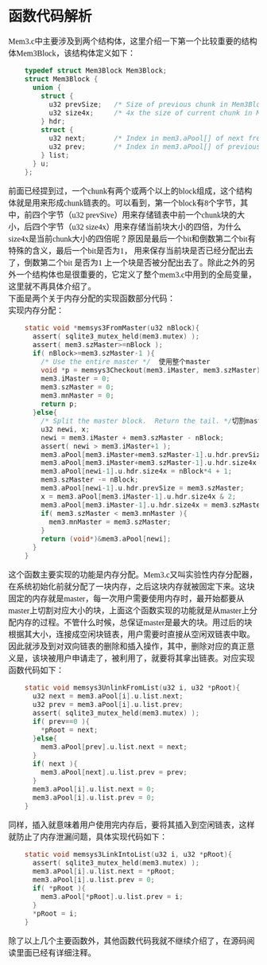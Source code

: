 # 函数代码解析
<font face="微软雅黑" size="3px">

Mem3.c中主要涉及到两个结构体，这里介绍一下第一个比较重要的结构体Mem3Block，该结构体定义如下：
```c
	typedef struct Mem3Block Mem3Block;
	struct Mem3Block {
	  union {
	    struct {
	      u32 prevSize;   /* Size of previous chunk in Mem3Block elements */
	      u32 size4x;     /* 4x the size of current chunk in Mem3Block elements */
	    } hdr;
	    struct {
	      u32 next;       /* Index in mem3.aPool[] of next free chunk */
	      u32 prev;       /* Index in mem3.aPool[] of previous free chunk */
	    } list;
	  } u;
	};
```

前面已经提到过，一个chunk有两个或两个以上的block组成，这个结构体就是用来形成chunk链表的。可以看到，第一个block有8个字节，其中，前四个字节（u32 prevSive）用来存储链表中前一个chunk块的大小，后四个字节（u32 size4x）用来存储当前块大小的四倍，为什么size4x是当前chunk大小的四倍呢？原因是最后一个bit和倒数第二个bit有特殊的含义，最后一个bit是否为1， 用来保存当前块是否已经分配出去了，倒数第二个bit 是否为1 上一个块是否被分配出去了。除此之外的另外一个结构体也是很重要的，它定义了整个mem3.c中用到的全局变量，这里就不再具体介绍了。  
下面是两个关于内存分配的实现函数部分代码：  
实现内存分配：
```c
	static void *memsys3FromMaster(u32 nBlock){
	  assert( sqlite3_mutex_held(mem3.mutex) );
	  assert( mem3.szMaster>=nBlock );
	  if( nBlock>=mem3.szMaster-1 ){
	    /* Use the entire master */  使用整个master
	    void *p = memsys3Checkout(mem3.iMaster, mem3.szMaster);
	    mem3.iMaster = 0;
	    mem3.szMaster = 0;
	    mem3.mnMaster = 0;
	    return p;
	  }else{
	    /* Split the master block.  Return the tail. */切割master进行分配
	    u32 newi, x;
	    newi = mem3.iMaster + mem3.szMaster - nBlock;
	    assert( newi > mem3.iMaster+1 );
	    mem3.aPool[mem3.iMaster+mem3.szMaster-1].u.hdr.prevSize = nBlock;
	    mem3.aPool[mem3.iMaster+mem3.szMaster-1].u.hdr.size4x |= 2;
	    mem3.aPool[newi-1].u.hdr.size4x = nBlock*4 + 1;
	    mem3.szMaster -= nBlock;
	    mem3.aPool[newi-1].u.hdr.prevSize = mem3.szMaster;
	    x = mem3.aPool[mem3.iMaster-1].u.hdr.size4x & 2;
	    mem3.aPool[mem3.iMaster-1].u.hdr.size4x = mem3.szMaster*4 | x;
	    if( mem3.szMaster < mem3.mnMaster ){
	      mem3.mnMaster = mem3.szMaster;
	    }
	    return (void*)&mem3.aPool[newi];
	  }
	}
```
这个函数主要实现的功能是内存分配。Mem3.c又叫实验性内存分配器，在系统初始化前就分配了一块内存，之后这块内存就被固定下来。这块固定的内存就是master，每一次用户需要使用内存时，最开始都要从master上切割对应大小的块，上面这个函数实现的功能就是从master上分配内存的过程。不管什么时候，总保证master是最大的块。用过后的块根据其大小，连接成空闲块链表，用户需要时直接从空闲双链表中取。  
因此就涉及到对双向链表的删除和插入操作，其中，删除对应的真正意义是，该块被用户申请走了，被利用了，就要将其拿出链表。对应实现函数代码如下：
```c
	static void memsys3UnlinkFromList(u32 i, u32 *pRoot){
	  u32 next = mem3.aPool[i].u.list.next;
	  u32 prev = mem3.aPool[i].u.list.prev;
	  assert( sqlite3_mutex_held(mem3.mutex) );
	  if( prev==0 ){
	    *pRoot = next;
	  }else{
	    mem3.aPool[prev].u.list.next = next;
	  }
	  if( next ){
	    mem3.aPool[next].u.list.prev = prev;
	  }
	  mem3.aPool[i].u.list.next = 0;
	  mem3.aPool[i].u.list.prev = 0;
	}
```
同样，插入就意味着用户使用完内存后，要将其插入到空闲链表，这样就防止了内存泄漏问题，具体实现代码如下：
```c
	static void memsys3LinkIntoList(u32 i, u32 *pRoot){
	  assert( sqlite3_mutex_held(mem3.mutex) );
	  mem3.aPool[i].u.list.next = *pRoot;
	  mem3.aPool[i].u.list.prev = 0;
	  if( *pRoot ){
	    mem3.aPool[*pRoot].u.list.prev = i;
	  }
	  *pRoot = i;
	}
```
除了以上几个主要函数外，其他函数代码我就不继续介绍了，在源码阅读里面已经有详细注释。  